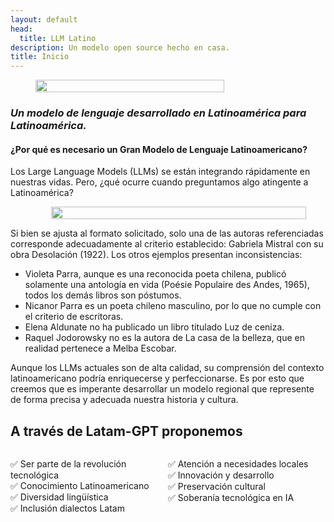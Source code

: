 ```yaml
---
layout: default
head:
  title: LLM Latino
description: Un modelo open source hecho en casa.
title: Inicio
---
```

<figure style="display: flex; justify-content: center; align-items: center; width: 60%;">
  <img src="bitmap.png" style="width: 100%">
</figure>

### *Un modelo de lenguaje desarrollado en Latinoamérica para Latinoamérica.*


<!-- ::hero
---
image: /fig_back.png
---
#title
GPT LATAM

#description

 #### [Proyecto Open Source](2.nosotros.md)
 #### [Tres Líneas de Desarrollo](5.howto.md#lineas)
 #### [Corpus propio](4.corpus.md)
 #### [Nueve países participantes](3.collabs.md)
:: -->

#### ¿Por qué es necesario un Gran Modelo de Lenguaje Latinoamericano?

Los Large Language Models (LLMs) se están integrando rápidamente en nuestras vidas. Pero, ¿qué ocurre cuando preguntamos algo atingente a Latinoamérica?

<figure style="display: flex; justify-content: center; align-items: center; width: 100%;">
  <img src="ex_1.png" style="width: 90%">
</figure>

Si bien se ajusta al formato solicitado, solo una de las autoras referenciadas corresponde adecuadamente al criterio establecido: Gabriela Mistral con su obra Desolación (1922). Los otros ejemplos presentan inconsistencias:

- Violeta Parra, aunque es una reconocida poeta chilena, publicó solamente una antología en vida (Poésie Populaire des Andes, 1965), todos los demás libros son póstumos.
- Nicanor Parra es un poeta chileno masculino, por lo que no cumple con el criterio de escritoras.
- Elena Aldunate no ha publicado un libro titulado Luz de ceniza.
- Raquel Jodorowsky no es la autora de La casa de la belleza, que en realidad pertenece a Melba Escobar.

Aunque los LLMs actuales son de alta calidad, su comprensión del contexto latinoamericano podría enriquecerse y perfeccionarse. Es por esto que creemos que es imperante desarrollar un modelo regional que represente de forma precisa y adecuada nuestra historia y cultura.

## A través de Latam-GPT proponemos
</div>

<div style="display: flex; flex-wrap: wrap;">
  <ul style="list-style-type: none; padding: 0; flex: 1 1 50%; min-width: 50%;">
    <li>&#9989; Ser parte de la revolución tecnológica</li>
    <li>&#9989; Conocimiento Latinoamericano</li>
    <li>&#9989; Diversidad lingüística</li>
    <li>&#9989; Inclusión dialectos Latam</li>
  </ul>
  <ul style="list-style-type: none; padding: 0; flex: 1 1 50%; min-width: 50%;">
    <li>&#9989; Atención a necesidades locales</li>
    <li>&#9989; Innovación y desarrollo</li>
    <li>&#9989; Preservación cultural</li>
    <li>&#9989; Soberanía tecnológica en IA</li>
  </ul>
</div>


